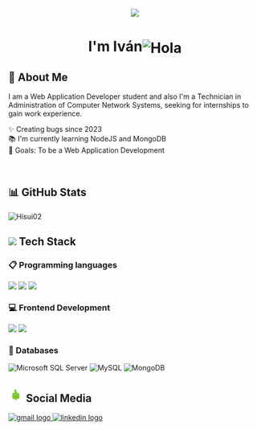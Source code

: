 <br clear="both">

<div align="center">
  <img height="180" src="https://c.tenor.com/WuOwfnsLcfYAAAAC/star-wars-obi-wan-kenobi.gif"  />
</div>

###

  <h1 align="center"><b>I'm Iván</b><img alt="Hola" height="70px" width="70px" align="center" src="https://c.tenor.com/fYg91qBpDdgAAAAi/bongo-cat-transparent.gif"></img></h1>

## 💫 About Me
I am a Web Application Developer student and also I'm a Technician in Administration of Computer Network Systems, seeking for internships to gain work experience.
<p align="left">✨ Creating bugs since 2023<br>📚 I'm currently learning NodeJS and MongoDB<br>🎯 Goals: To be a Web Application Development</p>
<br>

## 📊 GitHub Stats
<img align="center" src="https://github-readme-stats.vercel.app/api/top-langs?username=Ivanrr462&show_icons=true&theme=dark&locale=en&layout=compact" alt="Hisui02" />

<br>

## <img  src="https://media2.giphy.com/media/QssGEmpkyEOhBCb7e1/giphy.gif?cid=ecf05e47a0n3gi1bfqntqmob8g9aid1oyj2wr3ds3mg700bl&rid=giphy.gif" width ="25"><b> Tech Stack</b>

### 📋 Programming languages
<span>
  <img src="https://img.shields.io/badge/javascript-%23323330.svg?logo=javascript&logoColor=%23F7DF1E">
  <img src="https://img.shields.io/badge/java-%23ED8B00.svg?logo=openjdk&logoColor=white">
  <img src="https://img.shields.io/badge/php-%23777BB4.svg?logo=php&logoColor=white">
</span>

### 💻 Frontend Development
<span>
  <img src="https://img.shields.io/badge/html5-%23E34F26.svg?logo=html5&logoColor=white">
  <img src="https://img.shields.io/badge/css3-%231572B6.svg?logo=css3&logoColor=white">
</span>

### 💾 Databases
<span>
  <img alt="Microsoft SQL Server" src="https://img.shields.io/badge/Microsoft%20SQL%20Server-CC2927?logo=microsoft%20sql%20server&logoColor=white"/>
  <img alt="MySQL" src="https://img.shields.io/badge/MySQL-%2300f.svg?logo=mysql&logoColor=white">
  <img alt="MongoDB" src="https://img.shields.io/badge/MongoDB-%234ea94b.svg?logo=mongodb&logoColor=white">
</span>
<br>


## <img  src="imagenes/gifsocial.gif" width ="30"><b> Social Media</b>
<div align="left">
  <a href="ivan.rios1712@gmail.com" target="_blank">
    <img src="https://img.shields.io/static/v1?message=Gmail&logo=gmail&label=&color=D14836&logoColor=white&labelColor=&style=for-the-badge" height="35" alt="gmail logo"  />
  </a>
  <a href="https://www.linkedin.com/in/ivan-rios-raya-a73515276" target="_blank">
    <img src="https://img.shields.io/static/v1?message=LinkedIn&logo=linkedin&label=&color=0077B5&logoColor=white&labelColor=&style=for-the-badge" height="35" alt="linkedin logo"  />
  </a>
</div>

